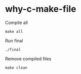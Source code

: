 # why-c-make-file

Compile all
```
make all
```

Run final
```
./final
```

Remove compiled files
```
make clean
```

